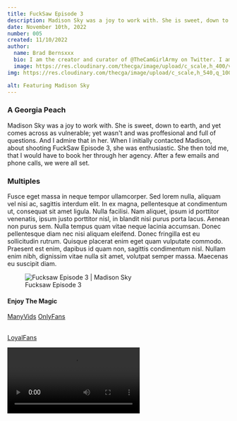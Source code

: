 ```yaml
---
title: FuckSaw Episode 3
description: Madison Sky was a joy to work with. She is sweet, down to earth, and slightly vulnerable; yet remained proffesional. And I admire that in her.
date: November 10th, 2022
number: 005
created: 11/10/2022
author:
  name: Brad Bernsxxx
  bio: I am the creator and curator of @TheCamGirlArmy on Twitter. I am also an adult content creator, director, and producer new
  image: https://res.cloudinary.com/thecga/image/upload/c_scale,h_400/v1674781629/SullenYellow-_rkthmn.webp
img: https://res.cloudinary.com/thecga/image/upload/c_scale,h_540,q_100/v1674792868/Models/MadisonSky-1_yef22k.webp

alt: Featuring Madison Sky
---
```


### A Georgia Peach

Madison Sky was a joy to work with. She is sweet, down to earth, and yet comes
across as vulnerable; yet wasn't and was proffesional and full of questions. And
I admire that in her. When I initially
contacted Madison, about shooting FuckSaw Episode 3, she was enthusiastic. She
then told me, that I would have to book her through her agency. After a few emails
and phone calls, we were all set.

### Multiples

Fusce eget massa in neque tempor ullamcorper. Sed lorem nulla, aliquam vel nisi
ac, sagittis interdum elit. In ex magna, pellentesque at condimentum ut,
consequat sit amet ligula. Nulla facilisi. Nam aliquet, ipsum id porttitor
venenatis, ipsum justo porttitor nisl, in blandit nisi purus porta lacus. Aenean
non purus sem. Nulla tempus quam vitae neque lacinia accumsan. Donec
pellentesque diam nec nisi aliquam eleifend. Donec fringilla est eu sollicitudin
rutrum. Quisque placerat enim eget quam vulputate commodo. Praesent est enim,
dapibus id quam non, sagittis condimentum nisl. Nullam enim nibh, dignissim
vitae nulla sit amet, volutpat semper massa. Maecenas eu suscipit diam.

<div class="mx-2 mb-1">
  <figure>
  <img alt="Fucksaw Episode 3 | Madison Sky" class="rounded-lg  w-1/2"
    src="https://res.cloudinary.com/thecga/image/upload/v1710363707/Models/mads/madsky3-crop_gusyyh.webp"/>
    <figcaption class="ml-2 italic">Fucksaw Episode 3</figcaption>
</figure>
<div />

#### Enjoy The Magic

<div class="my-3 text-center">
  <a class="links" target="_blank" href="https://www.manyvids.com/Video/3810000/FuckSaw-Episode-1">ManyVids</a>
  <a class="links" target="_blank" href="https://onlyfans.com/bradberns">OnlyFans</a>
  <span class=" md:invisible">
    <br />
    <br/>
  <span/>
  
  <a class="links sm:text-center" target="_blank" href="https://www.loyalfans.com/bradbernsxxx/video/fucksaw-vol-1-1">LoyalFans</a>
</div>
<video  controls loop="true"
class="mt-2 p-2 bg-neutral-300 w-3/4 pb-4 rounded-lg mx-auto">
<source
      src="https://res.cloudinary.com/thecga/video/upload/br_10000k,q_100/v1674792011/Models/MadisonSky_Teaser_wttzy9.webm"
      type="video/webm"
    />
Your browser does not support the video tag.
</video>
